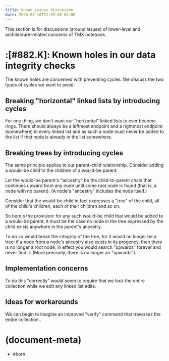 ```yaml
---
title: known issues discussion
date: 2020-08-10T21:35:03-04:00
---
```


This section is for discussions (around issues) of lower-level and
architecture-related concerns of TMX notebook.



# :[#882.K]: Known holes in our data integrity checks

The known holes are concerned with preventing cycles. We discuss the two
types of cycles we want to avoid.


## Breaking "horizontal" linked lists by introducing cycles

For one thing, we don't want our "horizontal" linked lists to ever become
rings. There should always be a leftmost endpoint and a rightmost endpoint
(somewhere) in every linked list and as such a node must never be added to
the list if that node is already in the list somewhere.


## Breaking trees by introducing cycles

The same principle applies to our parent-child relationship. Consider adding
a would-be child to the children of a would-be parent:

Let the would-be parent's "ancestry" be the child-to-parent chain that
continues upward from any node until some root node is found (that is, a node
with no parent). (A node's "ancestry" includes the node itself.)

Consider that the would-be child in fact expresses a "tree" of the child,
all of the child's children, each of their children and so on.

So here's the provision: for any such would-be child that would be added
to a would-be parent, it must be the case no node in the tree expressed by
the child  exists anywhere in the parent's ancestry.

To do so would break the integrity of the tree, for it would no longer be
a tree: if a node from a node's ancestry also exists in its progency, then
there is no longer a root node; in effect you would search "upwards" forever
and never find it. (More precisely, there is no longer an "upwards").


## Implementation concerns

To do this "correctly" would seem to require that we lock the entire
collection while we edit any linked list edits.


## Ideas for workarounds

We can begin to imagine an improved "verify" command that traverses the
entire collection..


# (document-meta)

  - #born
